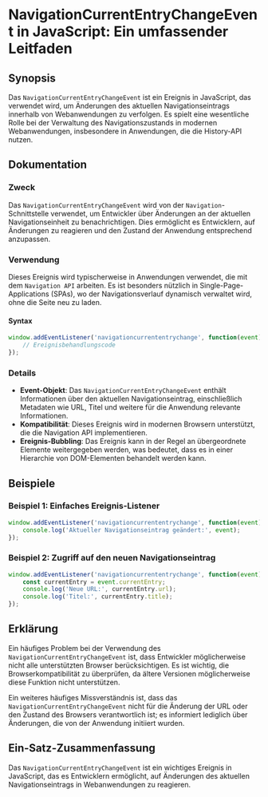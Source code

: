 <!--
Meta Description: # NavigationCurrentEntryChangeEvent in JavaScript: Ein umfassender Leitfaden ## Synopsis Das `NavigationCurrentEntryChangeEvent` ist ein Ereignis in J...
Meta Keywords: die, der, das, navigationcurrententrychangeevent, ist
-->

# NavigationCurrentEntryChangeEvent in JavaScript: Ein umfassender Leitfaden

## Synopsis
Das `NavigationCurrentEntryChangeEvent` ist ein Ereignis in JavaScript, das verwendet wird, um Änderungen des aktuellen Navigationseintrags innerhalb von Webanwendungen zu verfolgen. Es spielt eine wesentliche Rolle bei der Verwaltung des Navigationszustands in modernen Webanwendungen, insbesondere in Anwendungen, die die History-API nutzen.

## Dokumentation
### Zweck
Das `NavigationCurrentEntryChangeEvent` wird von der `Navigation`-Schnittstelle verwendet, um Entwickler über Änderungen an der aktuellen Navigationseinheit zu benachrichtigen. Dies ermöglicht es Entwicklern, auf Änderungen zu reagieren und den Zustand der Anwendung entsprechend anzupassen.

### Verwendung
Dieses Ereignis wird typischerweise in Anwendungen verwendet, die mit dem `Navigation API` arbeiten. Es ist besonders nützlich in Single-Page-Applications (SPAs), wo der Navigationsverlauf dynamisch verwaltet wird, ohne die Seite neu zu laden.

#### Syntax
```javascript
window.addEventListener('navigationcurrententrychange', function(event) {
    // Ereignisbehandlungscode
});
```

### Details
- **Event-Objekt**: Das `NavigationCurrentEntryChangeEvent` enthält Informationen über den aktuellen Navigationseintrag, einschließlich Metadaten wie URL, Titel und weitere für die Anwendung relevante Informationen.
- **Kompatibilität**: Dieses Ereignis wird in modernen Browsern unterstützt, die die Navigation API implementieren.
- **Ereignis-Bubbling**: Das Ereignis kann in der Regel an übergeordnete Elemente weitergegeben werden, was bedeutet, dass es in einer Hierarchie von DOM-Elementen behandelt werden kann.

## Beispiele
### Beispiel 1: Einfaches Ereignis-Listener
```javascript
window.addEventListener('navigationcurrententrychange', function(event) {
    console.log('Aktueller Navigationseintrag geändert:', event);
});
```

### Beispiel 2: Zugriff auf den neuen Navigationseintrag
```javascript
window.addEventListener('navigationcurrententrychange', function(event) {
    const currentEntry = event.currentEntry;
    console.log('Neue URL:', currentEntry.url);
    console.log('Titel:', currentEntry.title);
});
```

## Erklärung
Ein häufiges Problem bei der Verwendung des `NavigationCurrentEntryChangeEvent` ist, dass Entwickler möglicherweise nicht alle unterstützten Browser berücksichtigen. Es ist wichtig, die Browserkompatibilität zu überprüfen, da ältere Versionen möglicherweise diese Funktion nicht unterstützen.

Ein weiteres häufiges Missverständnis ist, dass das `NavigationCurrentEntryChangeEvent` nicht für die Änderung der URL oder den Zustand des Browsers verantwortlich ist; es informiert lediglich über Änderungen, die von der Anwendung initiiert wurden.

## Ein-Satz-Zusammenfassung
Das `NavigationCurrentEntryChangeEvent` ist ein wichtiges Ereignis in JavaScript, das es Entwicklern ermöglicht, auf Änderungen des aktuellen Navigationseintrags in Webanwendungen zu reagieren.